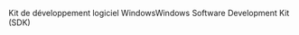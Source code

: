 <span data-ttu-id="2792e-101">Kit de développement logiciel Windows</span><span class="sxs-lookup"><span data-stu-id="2792e-101">Windows Software Development Kit (SDK)</span></span>